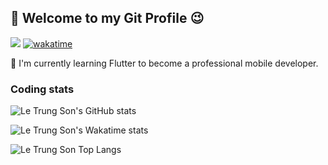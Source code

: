## 👋 Welcome to my Git Profile 😉 

<!---https://github.com/antonkomarev/github-profile-views-counter--->
![](https://komarev.com/ghpvc/?username=lesonlhld&style=flat&color=brightgreen) [![wakatime](https://wakatime.com/badge/user/492233ad-0ac5-4796-881e-7090c06327d8.svg)](https://wakatime.com/@492233ad-0ac5-4796-881e-7090c06327d8)

📢 I'm currently learning Flutter to become a professional mobile developer.

###   Coding stats
![Le Trung Son's GitHub stats](https://github-readme-stats.vercel.app/api?username=lesonlhld&show_icons=true&count_private=true&theme=buefy&include_all_commits=true)

![Le Trung Son's Wakatime stats](https://github-readme-stats.vercel.app/api/wakatime?username=@lesonlhld&layout=compact&theme=buefy)

![Le Trung Son Top Langs](https://github-readme-stats.vercel.app/api/top-langs/?username=lesonlhld&layout=compact&langs_count=10&theme=buefy)
